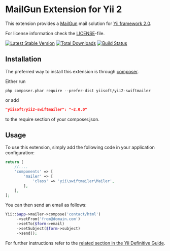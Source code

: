 MailGun Extension for Yii 2
===============================

This extension provides a [MailGun](http://www.mailgun.com/) mail solution for [Yii framework 2.0](http://www.yiiframework.com).

For license information check the [LICENSE](LICENSE.md)-file.

[![Latest Stable Version](https://poser.pugx.org/bsadnu/yii2-swiftmailer/v/stable.png)](https://packagist.org/packages/yiisoft/yii2-swiftmailer)
[![Total Downloads](https://poser.pugx.org/bsadnu/yii2-swiftmailer/downloads.png)](https://packagist.org/packages/yiisoft/yii2-swiftmailer)
[![Build Status](https://travis-ci.org/bsadnu/yii2-swiftmailer.svg?branch=master)](https://travis-ci.org/yiisoft/yii2-swiftmailer)

Installation
------------

The preferred way to install this extension is through [composer](http://getcomposer.org/download/).

Either run

```
php composer.phar require --prefer-dist yiisoft/yii2-swiftmailer
```

or add

```json
"yiisoft/yii2-swiftmailer": "~2.0.0"
```

to the require section of your composer.json.

Usage
-----

To use this extension,  simply add the following code in your application configuration:

```php
return [
    //....
    'components' => [
        'mailer' => [
            'class' => 'yii\swiftmailer\Mailer',
        ],
    ],
];
```

You can then send an email as follows:

```php
Yii::$app->mailer->compose('contact/html')
     ->setFrom('from@domain.com')
     ->setTo($form->email)
     ->setSubject($form->subject)
     ->send();
```

For further instructions refer to the [related section in the Yii Definitive Guide](http://www.yiiframework.com/doc-2.0/guide-tutorial-mailing.html).
